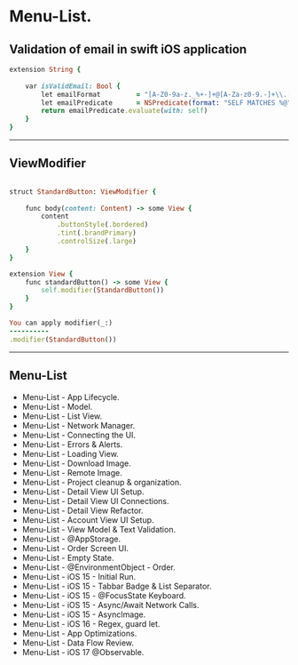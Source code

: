 Menu-List.
==========

Validation of email in swift iOS application
----------
``````````ruby
extension String {
    
    var isValidEmail: Bool {
        let emailFormat         = "[A-Z0-9a-z._%+-]+@[A-Za-z0-9.-]+\\.[A-Za-z]{2,64}"
        let emailPredicate      = NSPredicate(format: "SELF MATCHES %@", emailFormat)
        return emailPredicate.evaluate(with: self)
    }
}
``````````
----------

ViewModifier
------------
``````````ruby

struct StandardButton: ViewModifier {
    
    func body(content: Content) -> some View {
        content
            .buttonStyle(.bordered)
            .tint(.brandPrimary)
            .controlSize(.large)
    }
}

extension View {
    func standardButton() -> some View {
        self.modifier(StandardButton())
    }
}

You can apply modifier(_:)
----------
.modifier(StandardButton())

``````````
----------

Menu-List
----------
- Menu-List - App Lifecycle.
- Menu-List - Model.
- Menu-List - List View.
- Menu-List - Network Manager.
- Menu-List - Connecting the UI.
- Menu-List - Errors & Alerts.
- Menu-List - Loading View.
- Menu-List - Download Image.
- Menu-List - Remote Image.
- Menu-List - Project cleanup & organization.
- Menu-List - Detail View UI Setup.
- Menu-List - Detail View UI Connections.
- Menu-List - Detail View Refactor.
- Menu-List - Account View UI Setup.
- Menu-List - View Model & Text Validation.
- Menu-List - @AppStorage.
- Menu-List - Order Screen UI.
- Menu-List - Empty State.
- Menu-List - @EnvironmentObject - Order.
- Menu-List - iOS 15 - Initial Run.
- Menu-List - iOS 15 - Tabbar Badge & List Separator.
- Menu-List - iOS 15 - @FocusState Keyboard.
- Menu-List - iOS 15 - Async/Await Network Calls.
- Menu-List - iOS 15 - AsyncImage.
- Menu-List - iOS 16 - Regex, guard let.
- Menu-List - App Optimizations.
- Menu-List - Data Flow Review.
- Menu-List - iOS 17 @Observable.


  
